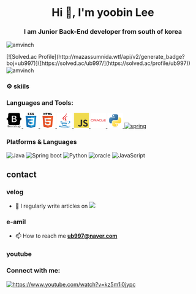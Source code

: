 
<h1 align="center">Hi 👋, I'm yoobin Lee</h1>
<h3 align="center">I am Junior Back-End developer from south of korea</h3>

<p align="left"> <img src="https://komarev.com/ghpvc/?username=amvinch&label=Profile%20views&color=0e75b6&style=flat" alt="amvinch" /> </p>

<p>[![Solved.ac Profile](http://mazassumnida.wtf/api/v2/generate_badge?boj=ub997)]([https://solved.ac/ub997/](https://solved.ac/profile/ub997))&nbsp;<img align="center" src="https://github-readme-stats.vercel.app/api?username=amvinch&show_icons=true&locale=en" alt="amvinch" /></p>


### ⚙ skiils

<h3 align="left">Languages and Tools:</h3>
<p align="left"> <a href="https://getbootstrap.com" target="_blank" rel="noreferrer"> <img src="https://raw.githubusercontent.com/devicons/devicon/master/icons/bootstrap/bootstrap-plain-wordmark.svg" alt="bootstrap" width="40" height="40"/> </a> <a href="https://www.w3schools.com/css/" target="_blank" rel="noreferrer"> <img src="https://raw.githubusercontent.com/devicons/devicon/master/icons/css3/css3-original-wordmark.svg" alt="css3" width="40" height="40"/> </a> <a href="https://www.w3.org/html/" target="_blank" rel="noreferrer"> <img src="https://raw.githubusercontent.com/devicons/devicon/master/icons/html5/html5-original-wordmark.svg" alt="html5" width="40" height="40"/> </a> <a href="https://www.java.com" target="_blank" rel="noreferrer"> <img src="https://raw.githubusercontent.com/devicons/devicon/master/icons/java/java-original.svg" alt="java" width="40" height="40"/> </a> <a href="https://developer.mozilla.org/en-US/docs/Web/JavaScript" target="_blank" rel="noreferrer"> <img src="https://raw.githubusercontent.com/devicons/devicon/master/icons/javascript/javascript-original.svg" alt="javascript" width="40" height="40"/> </a> <a href="https://www.oracle.com/" target="_blank" rel="noreferrer"> <img src="https://raw.githubusercontent.com/devicons/devicon/master/icons/oracle/oracle-original.svg" alt="oracle" width="40" height="40"/> </a> <a href="https://www.python.org" target="_blank" rel="noreferrer"> <img src="https://raw.githubusercontent.com/devicons/devicon/master/icons/python/python-original.svg" alt="python" width="40" height="40"/> </a> <a href="https://spring.io/" target="_blank" rel="noreferrer"> <img src="https://www.vectorlogo.zone/logos/springio/springio-icon.svg" alt="spring" width="40" height="40"/> </a> </p>

### Platforms & Languages
![Java](https://img.shields.io/badge/Java-007396.svg?&style=for-the-badge&logo=Java&logoColor=white)
![Spring boot](https://img.shields.io/badge/Spring-6DB33F.svg?&style=for-the-badge&logo=Spring&logoColor=white)
![Python](https://img.shields.io/badge/Python-3776AB.svg?&style=for-the-badge&logo=Python&logoColor=white)
![oracle](https://img.shields.io/badge/Android-3DDC84.svg?&style=for-the-badge&logo=Android&logoColor=white)
![JavaScript](https://img.shields.io/badge/JavaScript-F7DF1E.svg?&style=for-the-badge&logo=JavaScript&logoColor=white)

## contact 
### velog
- 📝 I regularly write articles on <a href="https://velog.io/@ub997"><img src="https://img.shields.io/badge/Tech blog-20C997?style=flat-square&logo=Velog&&logoColor=white"/></a>
### e-amil
- 📫 How to reach me **ub997@naver.com**
### youtube
<h3 align="left">Connect with me:</h3>
<p align="left">
<a href="https://www.youtube.com/c/https://www.youtube.com/watch?v=kz5m1i0jypc" target="blank"><img align="center" src="https://raw.githubusercontent.com/rahuldkjain/github-profile-readme-generator/master/src/images/icons/Social/youtube.svg" alt="https://www.youtube.com/watch?v=kz5m1i0jypc" height="30" width="40" /></a>
</p>






